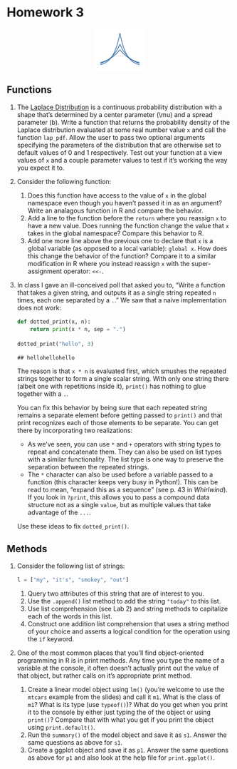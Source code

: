 Homework 3
================

<img src="hw-03_files/figure-gfm/unnamed-chunk-1-1.png" style="display: block; margin: auto;" />

## Functions

1.  The [Laplace
    Distribution](https://en.wikipedia.org/wiki/Laplace_distribution) is
    a continuous probability distribution with a shape that’s determined
    by a center parameter \(\mu\) and a spread parameter \(b\). Write a
    function that returns the probability density of the Laplace
    distribution evaluated at some real number value `x` and call the
    function `lap_pdf`. Allow the user to pass two optional arguments
    specifying the parameters of the distribution that are otherwise set
    to default values of 0 and 1 respectively. Test out your function at
    a view values of `x` and a couple parameter values to test if it’s
    working the way you expect it to.

2.  Consider the following function:
    
    1.  Does this function have access to the value of `x` in the global
        namespace even though you haven’t passed it in as an argument?
        Write an analagous function in R and compare the behavior.
    2.  Add a line to the function before the `return` where you
        reassign `x` to have a new value. Does running the function
        change the value that `x` takes in the global namespace? Compare
        this behavior to R.
    3.  Add one more line above the previous one to declare that `x` is
        a global variable (as opposed to a local variable): `global x`.
        How does this change the behavior of the function? Compare it to
        a similar modification in R where you instead reassign `x` with
        the super-assignment operator: `<<-`.

3.  In class I gave an ill-conceived poll that asked you to, “Write a
    function that takes a given string, and outputs it as a single
    string repeated `n` times, each one separated by a `.`.” We saw that
    a naive implementation does not work:
    
    ``` python
    def dotted_print(x, n):
        return print(x * n, sep = ".")
    
    dotted_print("hello", 3)
    ```
    
        ## hellohellohello
    
    The reason is that `x * n` is evaluated first, which smushes the
    repeated strings together to form a single scalar string. With only
    one string there (albeit one with repetitions inside it), `print()`
    has nothing to glue together with a `.`.
    
    You can fix this behavior by being sure that each repeated string
    remains a separate element before getting passed to `print()` and
    that print recognizes each of those elements to be separate. You can
    get there by incorporating two realizations:
    
      - As we’ve seen, you can use `*` and `+` operators with string
        types to repeat and concatenate them. They can also be used on
        list types with a similar functionality. The list type is one
        way to preserve the separation between the repeated strings.
      - The `*` character can also be used before a variable passed to a
        function (this character keeps very busy in Python\!). This can
        be read to mean, “expand this as a sequence” (see p. 43 in
        *Whirlwind*). If you look in `?print`, this allows you to pass a
        compound data structure not as a single `value`, but as multiple
        values that take advantage of the `...`.
    
    Use these ideas to fix `dotted_print()`.

## Methods

1.  Consider the following list of strings:
    
    ``` python
    l = ["my", "it's", "smokey", "out"]
    ```
    
    1.  Query two attributes of this string that are of interest to you.
    2.  Use the `.append()` list method to add the string `"today"` to
        this list.
    3.  Use list comprehension (see Lab 2) and string methods to
        capitalize each of the words in this list.
    4.  Construct one addition list comprehension that uses a string
        method of your choice and asserts a logical condition for the
        operation using the `if` keyword.

2.  One of the most common places that you’ll find object-oriented
    programming in R is in print methods. Any time you type the name of
    a variable at the console, it often doesn’t actually print out the
    value of that object, but rather calls on it’s appropriate print
    method.
    
    1.  Create a linear model object using `lm()` (you’re welcome to use
        the `mtcars` example from the slides) and call it `m1`. What is
        the class of `m1`? What is its type (use `typeof()`)? What do
        you get when you print it to the console by either just typing
        the of the object or using `print()`? Compare that with what you
        get if you print the object using `print.default()`.
    2.  Run the `summary()` of the model object and save it as `s1`.
        Answer the same questions as above for `s1`.
    3.  Create a ggplot object and save it as `p1`. Answer the same
        questions as above for `p1` and also look at the help file for
        `print.ggplot()`.
